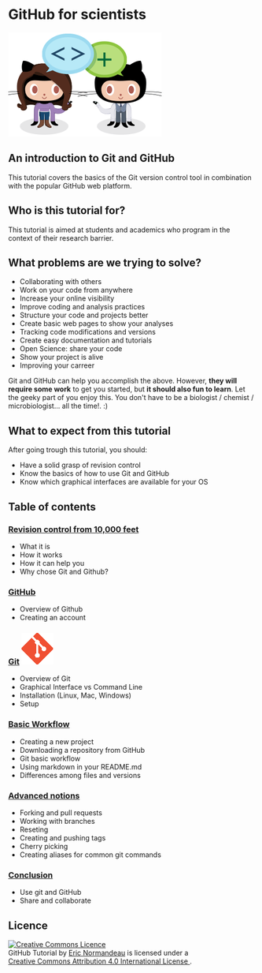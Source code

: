 # GitHub for scientists

![be social](images/be-social.gif)

## An introduction to Git and GitHub
This tutorial covers the basics of the Git version control tool in combination
with the popular GitHub web platform.

## Who is this tutorial for?
This tutorial is aimed at students and academics who program in the context of their
research
barrier.

## What problems are we trying to solve?
- Collaborating with others
- Work on your code from anywhere
- Increase your online visibility
- Improve coding and analysis practices
- Structure your code and projects better
- Create basic web pages to show your analyses
- Tracking code modifications and versions
- Create easy documentation and tutorials
- Open Science: share your code
- Show your project is alive
- Improving your carreer

Git and GitHub can help you accomplish the above. However, **they will require
some work** to get you started, but **it should also fun to learn**. Let the
geeky part of you enjoy this. You don't have to be a biologist / chemist /
microbiologist... all the time!. :)

## What to expect from this tutorial
After going trough this tutorial, you should:
- Have a solid grasp of revision control
- Know the basics of how to use Git and GitHub
- Know which graphical interfaces are available for your OS

## Table of contents
### [Revision control from 10,000 feet](files/01_revision_control.md)
- What it is
- How it works
- How it can help you
- Why chose Git and Github?

### [GitHub](files/02_github.md)
- Overview of Github
- Creating an account

### [Git](files/03_git.md) ![octocat](images/git_logo.png)
- Overview of Git
- Graphical Interface vs Command Line
- Installation (Linux, Mac, Windows)
- Setup

### [Basic Workflow](files/04_basic_workflow.md)
- Creating a new project
- Downloading a repository from GitHub
- Git basic workflow
- Using markdown in your README.md
- Differences among files and versions

### [Advanced notions](files/05_advanced_notions.md)
- Forking and pull requests
- Working with branches
- Reseting
- Creating and pushing tags
- Cherry picking
- Creating aliases for common git commands

### [Conclusion](files/06_conclusion.md)
- Use git and GitHub
- Share and collaborate

## Licence
<a rel="license" href="http://creativecommons.org/licenses/by/4.0/"><img
  alt="Creative Commons Licence" style="border-width:0"
  src="https://i.creativecommons.org/l/by/4.0/88x31.png" /></a><br/><span
  xmlns:dct="http://purl.org/dc/terms/" href="http://purl.org/dc/dcmitype/Text"
  property="dct:title" rel="dct:type">GitHub Tutorial</span> by <a
  xmlns:cc="http://creativecommons.org/ns#"
  href="https://github.com/enormandeau/github_tutorial"
  property="cc:attributionName" rel="cc:attributionURL">Eric Normandeau</a> is
  licensed under a <br/><a rel="license"
  href="http://creativecommons.org/licenses/by/4.0/">Creative Commons Attribution
  4.0 International License
  </a>.

